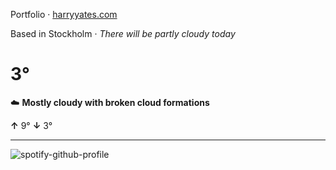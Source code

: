 Portfolio · [harryyates.com](https://harryyates.com)

<!-- WEATHER_START -->
Based in Stockholm · *There will be partly cloudy today*

# 3°
☁️ **Mostly cloudy with broken cloud formations**

**↑** 9° **↓** 3°

---
<!-- WEATHER_END -->

<p align="left">
  <a>
    <img src="https://spotify-github-profile.kittinanx.com/api/view?uid=bigbello&cover_image=true&theme=natemoo-re&show_offline=true&background_color=121212&interchange=false&bar_color=53b14f&bar_color_cover=false" alt="spotify-github-profile">
  </a>
</p>